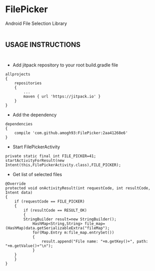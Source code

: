 # FilePicker
Android File Selection Library<br /><br />

## USAGE INSTRUCTIONS<br /><br/>
* Add jitpack repository to your root build.gradle file
```
allprojects 
{
	repositories 
	{	
		...
		maven { url 'https://jitpack.io' }
	}
}
```
* Add the dependency
```
dependencies 
{
	compile 'com.github.amogh93:FilePicker:2aa41268e6'
}
```
* Start FilePickerActivity
```
private static final int FILE_PICKER=41;
startActivityForResult(new Intent(this,FilePickerActivity.class),FILE_PICKER);
```
* Get list of selected files
```
@Override
protected void onActivityResult(int requestCode, int resultCode, Intent data)
{
    if (requestCode == FILE_PICKER)
    {
        if (resultCode == RESULT_OK)
        {
	    StringBuilder result=new StringBuilder();
            HashMap<String,String> file_map=(HashMap)data.getSerializableExtra("fileMap");
            for(Map.Entry m:file_map.entrySet())
            {
                result.append("File name: "+m.getKey()+", path: "+m.getValue()+"\n");
            }
	}
    }
}
```
